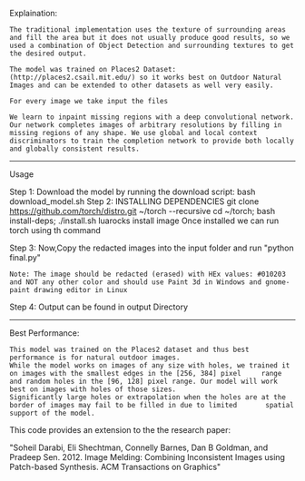Explaination:

	The traditional implementation uses the texture of surrounding areas and fill the area but it does not usually produce good results, so we used a combination of Object Detection and surrounding textures to get the desired output.

	The model was trained on Places2 Dataset: (http://places2.csail.mit.edu/) so it works best on Outdoor Natural Images and can be extended to other datasets as well very easily.

	For every image we take input the files

	We learn to inpaint missing regions with a deep convolutional network. Our network completes images of arbitrary resolutions by filling in missing regions of any shape. We use global and local context discriminators to train the completion network to provide both locally and globally consistent results.

----------------------------------------------------------------

Usage 

Step 1:
	Download the model by running the download script:
		bash download_model.sh
Step 2:
	INSTALLING DEPENDENCIES
		git clone https://github.com/torch/distro.git ~/torch --recursive
		cd ~/torch; bash install-deps;
		./install.sh
		luarocks install image
	Once installed we can run torch using th command

Step 3:
	Now,Copy the redacted images into the input folder and run "python final.py"

	Note: The image should be redacted (erased) with HEx values: #010203 and NOT any other color and should use Paint 3d in Windows and gnome-paint drawing editor in Linux

Step 4:
	Output can be found in output Directory

----------------------------------------------------------------

Best Performance:

	This model was trained on the Places2 dataset and thus best performance is for natural outdoor images.
	While the model works on images of any size with holes, we trained it on images with the smallest edges in the [256, 384] pixel 	range and random holes in the [96, 128] pixel range. Our model will work best on images with holes of those sizes.
	Significantly large holes or extrapolation when the holes are at the border of images may fail to be filled in due to limited 		spatial support of the model.

This code provides an extension to the the research paper:

"Soheil Darabi, Eli Shechtman, Connelly Barnes, Dan B Goldman, and Pradeep Sen. 2012. Image Melding: Combining Inconsistent Images using Patch-based Synthesis. ACM Transactions on Graphics"
